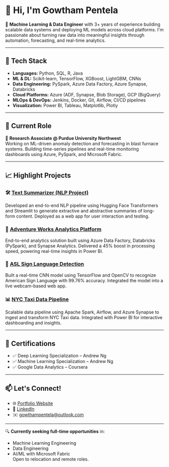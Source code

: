 # 👋 Hi, I'm Gowtham Pentela

🎯 **Machine Learning & Data Engineer** with 3+ years of experience building scalable data systems and deploying ML models across cloud platforms. I'm passionate about turning raw data into meaningful insights through automation, forecasting, and real-time analytics.

---

## 🔧 Tech Stack

- **Languages:** Python, SQL, R, Java  
- **ML & DL:** Scikit-learn, TensorFlow, XGBoost, LightGBM, CNNs  
- **Data Engineering:** PySpark, Azure Data Factory, Azure Synapse, Databricks  
- **Cloud Platforms:** Azure (ADF, Synapse, Blob Storage), GCP (BigQuery)  
- **MLOps & DevOps:** Jenkins, Docker, Git, Airflow, CI/CD pipelines  
- **Visualization:** Power BI, Tableau, Matplotlib, Plotly

---

## 💼 Current Role

🧪 **Research Associate @ Purdue University Northwest**  
Working on ML-driven anomaly detection and forecasting in blast furnace systems. Building time-series pipelines and real-time monitoring dashboards using Azure, PySpark, and Microsoft Fabric.

---

## 📈 Highlight Projects

### 🛠 [Text Summarizer (NLP Project)](https://github.com/Gowtham-Pentela/TextSummarizer.git)
Developed an end-to-end NLP pipeline using Hugging Face Transformers and Streamlit to generate extractive and abstractive summaries of long-form content. Deployed as a web app for user interaction and testing.

### 🚀 [Adventure Works Analytics Platform](https://github.com/Gowtham-Pentela/Adventure-Works.git)
End-to-end analytics solution built using Azure Data Factory, Databricks (PySpark), and Synapse Analytics. Delivered a 45% boost in processing speed, powering real-time insights in Power BI.

### 🧠 [ASL Sign Language Detection](https://github.com/Gowtham-Pentela/ASL-Sign-Language-Detection.git)
Built a real-time CNN model using TensorFlow and OpenCV to recognize American Sign Language with 99.76% accuracy. Integrated the model into a live webcam-based web app.


### 📊 [NYC Taxi Data Pipeline](https://github.com/Gowtham-Pentela/NewyorkTaxi.git)
Scalable data pipeline using Apache Spark, Airflow, and Azure Synapse to ingest and transform NYC Taxi data. Integrated with Power BI for interactive dashboarding and insights.

---

## 🧪 Certifications

- ✅ Deep Learning Specialization – Andrew Ng  
- ✅ Machine Learning Specialization – Andrew Ng  
- ✅ Google Data Analytics – Coursera

---

## 📫 Let's Connect!

- 🌐 [Portfolio Website](https://gowtham-pentela.github.io/Portfolio/)  
- 💼 [LinkedIn](https://www.linkedin.com/in/gowtham-pentela/)  
- ✉️ gowthampentela@outlook.com  

---

🔍 **Currently seeking full-time opportunities** in:
- Machine Learning Engineering  
- Data Engineering  
- AI/ML with Microsoft Fabric  
Open to relocation and remote roles.
